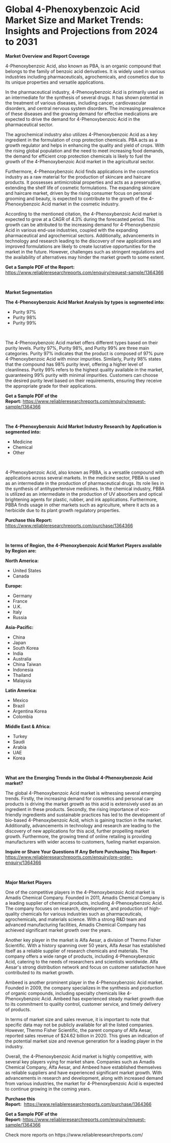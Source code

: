<p><h1>Global 4-Phenoxybenzoic Acid Market Size and Market Trends: Insights and Projections from 2024 to 2031</h1></p><p><strong>Market Overview and Report Coverage</strong></p>
<p><p>4-Phenoxybenzoic Acid, also known as PBA, is an organic compound that belongs to the family of benzoic acid derivatives. It is widely used in various industries including pharmaceuticals, agrochemicals, and cosmetics due to its unique properties and versatile applications.</p><p>In the pharmaceutical industry, 4-Phenoxybenzoic Acid is primarily used as an intermediate for the synthesis of several drugs. It has shown potential in the treatment of various diseases, including cancer, cardiovascular disorders, and central nervous system disorders. The increasing prevalence of these diseases and the growing demand for effective medications are expected to drive the demand for 4-Phenoxybenzoic Acid in the pharmaceutical sector.</p><p>The agrochemical industry also utilizes 4-Phenoxybenzoic Acid as a key ingredient in the formulation of crop protection chemicals. PBA acts as a growth regulator and helps in enhancing the quality and yield of crops. With the rising global population and the need to meet increasing food demands, the demand for efficient crop protection chemicals is likely to fuel the growth of the 4-Phenoxybenzoic Acid market in the agricultural sector.</p><p>Furthermore, 4-Phenoxybenzoic Acid finds applications in the cosmetics industry as a raw material for the production of skincare and haircare products. It possesses antimicrobial properties and acts as a preservative, extending the shelf life of cosmetic formulations. The expanding skincare and haircare market, driven by the rising consumer focus on personal grooming and beauty, is expected to contribute to the growth of the 4-Phenoxybenzoic Acid market in the cosmetic industry.</p><p>According to the mentioned citation, the 4-Phenoxybenzoic Acid market is expected to grow at a CAGR of 4.3% during the forecasted period. This growth can be attributed to the increasing demand for 4-Phenoxybenzoic Acid in various end-use industries, coupled with the expanding pharmaceutical and agrochemical sectors. Additionally, advancements in technology and research leading to the discovery of new applications and improved formulations are likely to create lucrative opportunities for the market in the future. However, challenges such as stringent regulations and the availability of alternatives may hinder the market growth to some extent.</p></p>
<p><strong>Get a Sample PDF of the Report:</strong> <a href="https://www.reliableresearchreports.com/enquiry/request-sample/1364366">https://www.reliableresearchreports.com/enquiry/request-sample/1364366</a></p>
<p>&nbsp;</p>
<p><strong>Market Segmentation</strong></p>
<p><strong>The 4-Phenoxybenzoic Acid Market Analysis by types is segmented into:</strong></p>
<p><ul><li>Purity 97%</li><li>Purity 98%</li><li>Purity 99%</li></ul></p>
<p>&nbsp;</p>
<p><p>The 4-Phenoxybenzoic Acid market offers different types based on their purity levels. Purity 97%, Purity 98%, and Purity 99% are three main categories. Purity 97% indicates that the product is composed of 97% pure 4-Phenoxybenzoic Acid with minor impurities. Similarly, Purity 98% states that the compound has 98% purity level, offering a higher level of cleanliness. Purity 99% refers to the highest quality available in the market, guaranteeing 99% purity with minimal impurities. Customers can choose the desired purity level based on their requirements, ensuring they receive the appropriate grade for their applications.</p></p>
<p><strong>Get a Sample PDF of the Report:</strong>&nbsp;<a href="https://www.reliableresearchreports.com/enquiry/request-sample/1364366">https://www.reliableresearchreports.com/enquiry/request-sample/1364366</a></p>
<p>&nbsp;</p>
<p><strong>The 4-Phenoxybenzoic Acid Market Industry Research by Application is segmented into:</strong></p>
<p><ul><li>Medicine</li><li>Chemical</li><li>Other</li></ul></p>
<p>&nbsp;</p>
<p><p>4-Phenoxybenzoic Acid, also known as PBBA, is a versatile compound with applications across several markets. In the medicine sector, PBBA is used as an intermediate in the production of pharmaceutical drugs. Its role lies in the synthesis of antihypertensive medicines. In the chemical industry, PBBA is utilized as an intermediate in the production of UV absorbers and optical brightening agents for plastic, rubber, and ink applications. Furthermore, PBBA finds usage in other markets such as agriculture, where it acts as a herbicide due to its plant growth regulatory properties.</p></p>
<p><strong>Purchase this Report:</strong>&nbsp; <a href="https://www.reliableresearchreports.com/purchase/1364366">https://www.reliableresearchreports.com/purchase/1364366</a></p>
<p>&nbsp;</p>
<p><strong>In terms of Region, the 4-Phenoxybenzoic Acid Market Players available by Region are:</strong></p>
<p>
    <p> <strong> North America: </strong>
        <ul>
            <li>United States</li>
            <li>Canada</li>
        </ul>
        </p> 
    <p> <strong> Europe: </strong>
        <ul>
            <li>Germany</li>
            <li>France</li>
            <li>U.K.</li>
            <li>Italy</li>
            <li>Russia</li>
        </ul>
        </p> 
    <p> <strong> Asia-Pacific: </strong>
        <ul>
            <li>China</li>
            <li>Japan</li>
            <li>South Korea</li>
            <li>India</li>
            <li>Australia</li>
            <li>China Taiwan</li>
            <li>Indonesia</li>
            <li>Thailand</li>
            <li>Malaysia</li>
        </ul>
        </p> 
    <p> <strong> Latin America: </strong>
        <ul>
            <li>Mexico</li>
            <li>Brazil</li>
            <li>Argentina Korea</li>
            <li>Colombia</li>
        </ul>
        </p> 
    <p> <strong> Middle East & Africa: </strong>
        <ul>
            <li>Turkey</li>
            <li>Saudi</li>
            <li>Arabia</li>
            <li>UAE</li>
            <li>Korea</li>
        </ul>
    </p>
    </p>
<p>&nbsp;</p>
<p><strong>What are the Emerging Trends in the Global 4-Phenoxybenzoic Acid market?</strong></p>
<p><p>The global 4-Phenoxybenzoic Acid market is witnessing several emerging trends. Firstly, the increasing demand for cosmetics and personal care products is driving the market growth as this acid is extensively used as an ingredient in these products. Secondly, the rising importance of eco-friendly ingredients and sustainable practices has led to the development of bio-based 4-Phenoxybenzoic Acid, which is gaining traction in the market. Additionally, advancements in technology and research are leading to the discovery of new applications for this acid, further propelling market growth. Furthermore, the growing trend of online retailing is providing manufacturers with wider access to customers, fueling market expansion.</p></p>
<p><strong>Inquire or Share Your Questions If Any Before Purchasing This Report</strong>- <a href="https://www.reliableresearchreports.com/enquiry/pre-order-enquiry/1364366">https://www.reliableresearchreports.com/enquiry/pre-order-enquiry/1364366</a></p>
<p>&nbsp;</p>
<p><strong>Major Market Players</strong></p>
<p><p>One of the competitive players in the 4-Phenoxybenzoic Acid market is Amadis Chemical Company. Founded in 2011, Amadis Chemical Company is a leading supplier of chemical products, including 4-Phenoxybenzoic Acid. The company focuses on research, development, and production of high-quality chemicals for various industries such as pharmaceuticals, agrochemicals, and materials science. With a strong R&D team and advanced manufacturing facilities, Amadis Chemical Company has achieved significant market growth over the years.</p><p>Another key player in the market is Alfa Aesar, a division of Thermo Fisher Scientific. With a history spanning over 50 years, Alfa Aesar has established itself as a reliable supplier of research chemicals and materials. The company offers a wide range of products, including 4-Phenoxybenzoic Acid, catering to the needs of researchers and scientists worldwide. Alfa Aesar's strong distribution network and focus on customer satisfaction have contributed to its market growth.</p><p>Ambeed is another prominent player in the 4-Phenoxybenzoic Acid market. Founded in 2009, the company specializes in the synthesis and production of organic compounds, including specialty chemicals like 4-Phenoxybenzoic Acid. Ambeed has experienced steady market growth due to its commitment to quality control, customer service, and timely delivery of products.</p><p>In terms of market size and sales revenue, it is important to note that specific data may not be publicly available for all the listed companies. However, Thermo Fisher Scientific, the parent company of Alfa Aesar, reported sales revenue of $24.62 billion in 2020. This gives an indication of the potential market size and revenue generation for a leading player in the industry.</p><p>Overall, the 4-Phenoxybenzoic Acid market is highly competitive, with several key players vying for market share. Companies such as Amadis Chemical Company, Alfa Aesar, and Ambeed have established themselves as reliable suppliers and have experienced significant market growth. With advancements in research and development, along with increased demand from various industries, the market for 4-Phenoxybenzoic Acid is expected to continue growing in the coming years.</p></p>
<p><strong>Purchase this Report:</strong>&nbsp;&nbsp;<a href="https://www.reliableresearchreports.com/purchase/1364366">https://www.reliableresearchreports.com/purchase/1364366</a></p>
<p></p>
<p><strong>Get a Sample PDF of the Report:</strong>&nbsp;<a href="https://www.reliableresearchreports.com/enquiry/request-sample/1364366">https://www.reliableresearchreports.com/enquiry/request-sample/1364366</a></p>
<p>Check more reports on https://www.reliableresearchreports.com/</p>